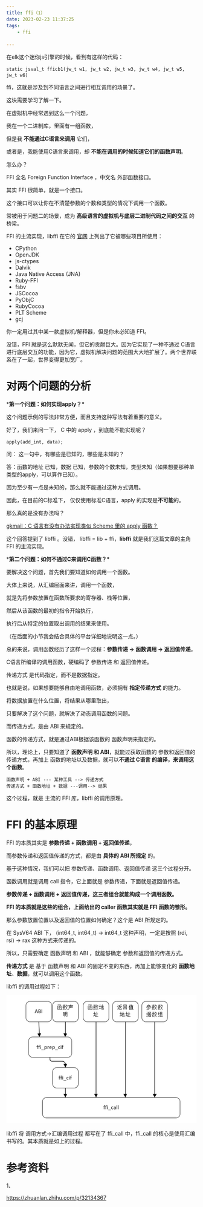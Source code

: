 ```yaml
---
title: ffi（1）
date: 2023-02-23 11:37:25
tags:
	- ffi

---
```




在elk这个迷你js引擎的时候，看到有这样的代码：

```
static jsval_t fficb1(jw_t w1, jw_t w2, jw_t w3, jw_t w4, jw_t w5, jw_t w6) 
```

ffi，这就是涉及到不同语言之间进行相互调用的场景了。

这块需要学习了解一下。



在虚拟机中经常遇到这么一个问题，

我在一个二进制库，里面有一组函数，

但是我 **不能通过C语言来调用** 它们，

或者是，我能使用C语言来调用，却 **不能在调用的时候知道它们的函数声明**。

怎么办？



FFI 全名 Foreign Function Interface ，中文名 外部函数接口。

其实 FFI 很简单，就是一个接口。

这个接口可以让你在不清楚参数的个数和类型的情况下调用一个函数。



常被用于问题二的场景，成为 **高级语言的虚拟机与底层二进制代码之间的交互** 的桥梁。

FFI 的主流实现，libffi 在它的 [官网](https://link.zhihu.com/?target=https%3A//sourceware.org/libffi/) 上列出了它被哪些项目所使用：

- CPython
- OpenJDK
- js-ctypes
- Dalvik
- Java Native Access (JNA)
- Ruby-FFI
- fsbv
- JSCocoa
- PyObjC
- RubyCocoa
- PLT Scheme
- gcj

你一定用过其中某一款虚拟机/解释器，但是你未必知道 FFI。

没错，FFI 就是这么默默无闻，但它的贡献巨大。因为它实现了一种不通过 C语言 进行底层交互的功能，因为它，虚拟机解决问题的范围大大地扩展了。两个世界联系在了一起，世界变得更加宽广。



# 对两个问题的分析



***第一个问题：如何实现apply？\***

这个问题示例的写法非常方便，而且支持这种写法有着重要的意义。



好了，我们来问一下， C 中的 apply ，到底能不能实现呢？



```text
apply(add_int, data);
```

问： 这一句中，有哪些是已知的，哪些是未知的？

答：函数的地址 已知，数据 已知，参数的个数未知，类型未知（如果想要那种单类型的apply，可以算作已知）。

因为至少有一点是未知的，那么就不能通过这种方式调用。

因此，在目前的C标准下， 仅仅使用标准C语言，apply 的实现是**不可能**的。

那么真的是没有办法吗？

[gkmail：C 语言有没有办法实现类似 Scheme 里的 apply 函数？](https://www.zhihu.com/question/54627596/answer/142304962)

这个回答提到了 libffi 。没错， libffi = lib + ffi，**libffi** 就是我们这篇文章的主角 FFI 的主流实现。



***第二个问题：如何不通过C来调用C函数？\***

要解决这个问题，首先我们要知道如何调用一个函数。

大体上来说，从汇编层面来讲，调用一个函数，

就是先将参数放置在函数所要求的寄存器、栈等位置，

然后从该函数的最初的指令开始执行，

执行后从特定的位置取出调用的结果来使用。

（在后面的小节我会结合具体的平台详细地说明这一点。）

总的来说，调用函数经历了这样一个过程：**参数传递 -> 函数调用 -> 返回值传递**。

C语言所编译的调用函数，硬编码了 参数传递 和 返回值传递。

传递方式 是代码指定，而不是数据指定。

也就是说，如果想要能够自由地调用函数，必须拥有 **指定传递方式** 的能力。

将数据放置在什么位置，将结果从哪里取出，

只要解决了这个问题，就解决了动态调用函数的问题。

而传递方式，是由 ABI 来规定的。

函数的传递方式，就是通过ABI根据该函数的 函数声明来指定的。

所以，理论上，只要知道了 **函数声明 和 ABI**，就能过获取函数的 参数和返回值的传递方式，再加上 函数的地址以及数据，就可以**不通过 C语言 的编译，来调用这个函数**。



```text
函数声明 + ABI --- 某种工具 --> 传递方式
传递方式 + 函数地址 + 数据 ---调用--> 结果
```

这个过程，就是 主流的 FFI 库，libffi 的调用原理。



# FFI 的基本原理

FFI 的本质其实是 **参数传递 + 函数调用 + 返回值传递**，

而参数传递和返回值传递的方式，都是由 **具体的 ABI 所规定** 的。



基于这种情况，我们可以把 参数传递、函数调用、返回值传递 这三个过程分开。

函数调用就是调用 call 指令，它上面就是 参数传递，下面就是返回值传递。

**参数传递 + 函数调用 + 返回值传递，这三者组合就能构成一个调用函数。**

**FFI 的本质就是这些的组合，上面给出的 caller 函数其实就是 FFI 函数的雏形。**



那么参数放置位置以及返回值的位置如何确定？这个是 ABI 所规定的。

在 SysV64 ABI 下， (int64_t, int64_t) -> int64_t 这种声明，一定是按照 (rdi, rsi) -> rax 这种方式来传递的。

所以，只需要确定 函数声明 和 ABI ，就能够确定 参数和返回值的传递方式。



**传递方式** 是 基于 函数声明 和 ABI 的固定不变的东西，再加上能够变化的 **函数地址**、**数据**，就可以调用这个函数。

libffi 的调用过程如下：

![image-20230223133204344](images/random_name/image-20230223133204344.png)

libffi 将 调用方式->汇编调用过程 都写在了 ffi_call 中，ffi_call 的核心是使用汇编书写的。其本质就是如上的过程。



# 参考资料

1、

https://zhuanlan.zhihu.com/p/32134367





